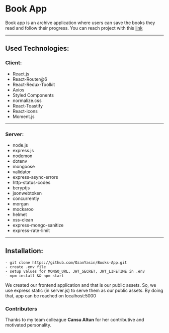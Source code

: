 # Book App

Book app is an archive application where users can save the books they read and follow their progress.
You can reach project with this [link](https://book-app-v1.herokuapp.com)

---

## Used Technologies:
  ### Client:
  - React.js
  - React-Router@6 
  - React-Redux-Toolkit
  - Axios
  - Styled Components
  - normalize.css 
  - React-Toastify
  - React-icons 
  - Moment.js
  ---
  ### Server:
  - node.js
  - express.js
  - nodemon
  - dotenv
  - mongoose
  - validator
  - express-async-errors
  - http-status-codes
  - bcryptjs
  - jsonwebtoken
  - concurrently
  - morgan
  - mockaroo
  - helmet
  - xss-clean
  - express-mongo-sanitize
  - express-rate-limit

---

## Installation:

```
- git clone https://github.com/OzanYasin/Books-App.git
- create .env file
- setup values for MONGO_URL, JWT_SECRET, JWT_LIFETIME in .env
- npm install && npm start
```

We created our frontend application and that is our public assets. So, we use express static (in server.js) to serve them as our public assets. 
By doing that, app can be reached on localhost:5000

### Contributers

Thanks to my team colleague **Cansu Altun** for her contributive and motivated personality. 

